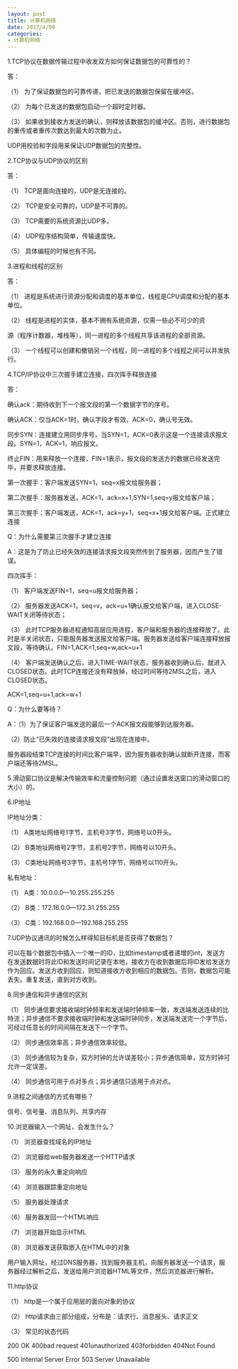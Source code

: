 ```yaml
---
layout: post
title: 计算机网络
date: 2017/4/09
categories: 
- 计算机网络
---
```


1.TCP协议在数据传输过程中收发双方如何保证数据包的可靠性的？

答：

（1）       为了保证数据包的可靠传递，把已发送的数据包保留在缓冲区。

（2）       为每个已发送的数据包启动一个超时定时器。

（3）       如果收到接收方发送的确认，则释放该数据包的缓冲区。否则，进行数据包的重传或者重传次数达到最大的次数为止。

 

UDP用校验和字段用来保证UDP数据包的完整性。

 

2.TCP协议与UDP协议的区别

答：

（1）       TCP是面向连接的，UDP是无连接的。

（2）       TCP是安全可靠的，UDP是不可靠的。

（3）       TCP需要的系统资源比UDP多。

（4）       UDP程序结构简单，传输速度快。

（5）       具体编程的时候也有不同。

 

3.进程和线程的区别

答：

（1）       进程是系统进行资源分配和调度的基本单位，线程是CPU调度和分配的基本单位。

（2）       线程是进程的实体，基本不拥有系统资源，仅需一些必不可少的资

源（程序计数器，堆栈等），同一进程的多个线程共享该进程的全部资源。

（3）       一个线程可以创建和撤销另一个线程，同一进程的多个线程之间可以并发执行。

 

4.TCP/IP协议中三次握手建立连接，四次挥手释放连接

答：

确认ack：期待收到下一个报文段的第一个数据字节的序号。

确认ACK：仅当ACK=1时，确认字段才有效，ACK=0，确认号无效。

同步SYN：连接建立用同步序号，当SYN=1，ACK=0表示这是一个连接请求报文段。SYN=1，ACK=1，响应报文。

终止FIN：用来释放一个连接，FIN=1表示，报文段的发送方的数据已经发送完毕，并要求释放连接。

第一次握手：客户端发送SYN=1，seq=x报文给服务器；

第二次握手：服务器发送，ACK=1，ack=x+1,SYN=1,seq=y报文给客户端；

第三次握手：客户端发送，ACK=1，ack=y+1，seq=x+1报文给客户端。正式建立连接

 

Q：为什么需要第三次握手才建立连接

A：这是为了防止已经失效的连接请求报文段突然传到了服务器，因而产生了错误。

 

四次挥手：

（1）       客户端发送FIN=1，seq=u报文给服务器；

（2）       服务器发送ACK=1，seq=v，ack=u+1确认报文给客户端，进入CLOSE-WAIT关闭等待状态；

（3）       此时TCP服务器进程通知高层应用进程，客户端和服务器的连接释放了。此时是半关闭状态，只能服务器发送报文给客户端。服务器发送给客户端连接释放报文段，等待确认。FIN=1,ACK=1,seq=w,ack=u+1

（4）       客户端发送确认之后，进入TIME-WAIT状态，服务器收到确认后，就进入CLOSED状态。此时TCP连接还没有释放掉，经过时间等待2MSL之后，进入CLOSED状态。

ACK=1,seq=u+1,ack=w+1

 

Q：为什么要等待？

A：（1）为了保证客户端发送的最后一个ACK报文段能够到达服务器。

  （2）防止“已失效的连接请求报文段”出现在连接中。

 

服务器段结束TCP连接的时间比客户端早，因为服务器收到确认就断开连接，而客户端还等待2MSL。

 

5.滑动窗口协议是解决传输效率和流量控制问题（通过设置发送窗口的滑动窗口的大小）的。

 

6.IP地址

IP地址分类：

（1）       A类地址网络号1字节，主机号3字节，网络号以0开头。

（2）       B类地址网络号2字节，主机号2字节，网络号以10开头。

（3）       C类地址网络号3字节，主机号1字节，网络号以110开头。

私有地址：

（1）       A类：10.0.0.0—10.255.255.255

（2）       B类：172.16.0.0—172.31.255.255

（3）       C类：192.168.0.0—192.168.255.255

 

7.UDP协议通讯的时候怎么样得知目标机是否获得了数据包？

可以在每个数据包中插入一个唯一的ID，比如timestamp或者递增的int，发送方在发送数据时将此ID和发送时间记录在本地，接收方在收到数据后将ID发给发送方作为回应。发送方收到回应，则知道接收方收到相应的数据包。否则，数据包可能丢失。重复发送，直到对方收到。

 

8.同步通信和异步通信的区别

（1）       同步通信要求接收端时钟频率和发送端时钟频率一致，发送端发送连续的比特流；异步通信不要求接收端时钟和发送端时钟同步，发送端发送完一个字节后，可经过任意长的时间间隔在发送下一个字节。

（2）       同步通信效率高；异步通信效率较低。

（3）       同步通信较为复杂，双方时钟的允许误差较小；异步通信简单，双方时钟可允许一定误差。

（4）       同步通信可用于点对多点；异步通信只适用于点对点。

 

9.进程之间通信的方式有哪些？

信号、信号量、消息队列、共享内存

10.浏览器输入一个网址，会发生什么？

（1）       浏览器查找域名的IP地址

（2）       浏览器给web服务器发送一个HTTP请求

（3）       服务的永久重定向响应

（4）       浏览器跟踪重定向地址

（5）       服务器处理请求

（6）       服务器发回一个HTML响应

（7）       浏览器开始显示HTML

（8）       浏览器发送获取嵌入在HTML中的对象

用户输入网址，经过DNS服务器，找到服务器主机，向服务器发送一个请求，服务器经过解析之后，发送给用户浏览器HTML等文件，然后浏览器进行解析。

 

11.http协议

（1）       http是一个属于应用层的面向对象的协议

（2）       http请求由三部分组成，分布是：请求行、消息报头、请求正文

（3）       常见的状态代码

200 OK 400bad request 401unauthorized 403forbidden 404Not Found

500 Internal Server Error 503 Server Unavailable